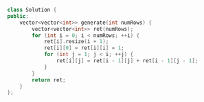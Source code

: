 <!--
 * @Author: your name
 * @Date: 2020-12-06 13:43:07
 * @LastEditTime: 2020-12-06 13:43:17
 * @LastEditors: Please set LastEditors
 * @Description: In User Settings Edit
 * @FilePath: /projects/leetcode/118. 杨辉三角.md
-->
```c++
class Solution {
public:
    vector<vector<int>> generate(int numRows) {
        vector<vector<int>> ret(numRows);
        for (int i = 0; i < numRows; ++i) {
            ret[i].resize(i + 1);
            ret[i][0] = ret[i][i] = 1;
            for (int j = 1; j < i; ++j) {
                ret[i][j] = ret[i - 1][j] + ret[i - 1][j - 1];
            }
        }
        return ret;
    }
};
```